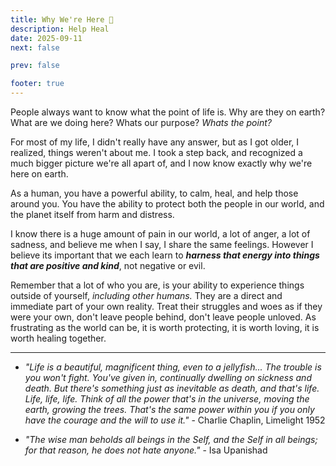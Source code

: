 ```yaml
---
title: Why We're Here 🤍
description: Help Heal
date: 2025-09-11
next: false

prev: false

footer: true
---
```


<Post authors="nbats" />

People always want to know what the point of life is. Why are they on earth? What are we doing here? Whats our purpose? *Whats the point?* 

For most of my life, I didn't really have any answer, but as I got older, I realized, things weren't about me. I took a step back, and recognized a much bigger picture we're all apart of, and I now know exactly why we're here on earth. 

As a human, you have a powerful ability, to calm, heal, and help those around you. You have the ability to protect both the people in our world, and the planet itself from harm and distress.  

I know there is a huge amount of pain in our world, a lot of anger, a lot of sadness, and believe me when I say, I share the same feelings. However I believe its important that we each learn to ***harness that energy into things that are positive and kind***, not negative or evil. 

Remember that a lot of who you are, is your ability to experience things outside of yourself, *including other humans.* They are a direct and immediate part of your own reality. Treat their struggles and woes as if they were your own, don't leave people behind, don't leave people unloved. As frustrating as the world can be, it is worth protecting, it is worth loving, it is worth healing together.

***

* *"Life is a beautiful, magnificent thing, even to a jellyfish... The trouble is you won't fight. You've given in, continually dwelling on sickness and death. But there's something just as inevitable as death, and that's life. Life, life, life. Think of all the power that's in the universe, moving the earth, growing the trees. That's the same power within you if you only have the courage and the will to use it."* - Charlie Chaplin, Limelight 1952

* *"The wise man beholds all beings in the Self, and the Self in all beings; for that reason, he does not hate anyone."* - Isa Upanishad